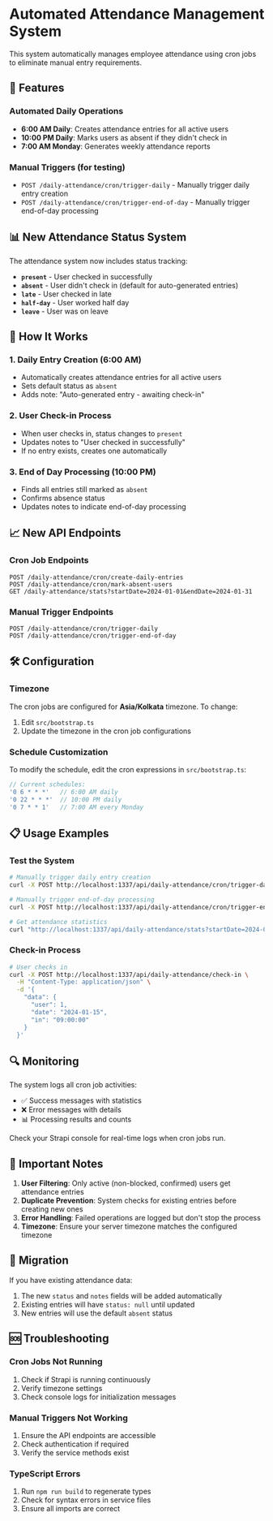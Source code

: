# Automated Attendance Management System

This system automatically manages employee attendance using cron jobs to eliminate manual entry requirements.

## 🚀 Features

### Automated Daily Operations
- **6:00 AM Daily**: Creates attendance entries for all active users
- **10:00 PM Daily**: Marks users as absent if they didn't check in
- **7:00 AM Monday**: Generates weekly attendance reports

### Manual Triggers (for testing)
- `POST /daily-attendance/cron/trigger-daily` - Manually trigger daily entry creation
- `POST /daily-attendance/cron/trigger-end-of-day` - Manually trigger end-of-day processing

## 📊 New Attendance Status System

The attendance system now includes status tracking:
- **`present`** - User checked in successfully
- **`absent`** - User didn't check in (default for auto-generated entries)
- **`late`** - User checked in late
- **`half-day`** - User worked half day
- **`leave`** - User was on leave

## 🔧 How It Works

### 1. Daily Entry Creation (6:00 AM)
- Automatically creates attendance entries for all active users
- Sets default status as `absent`
- Adds note: "Auto-generated entry - awaiting check-in"

### 2. User Check-in Process
- When user checks in, status changes to `present`
- Updates notes to "User checked in successfully"
- If no entry exists, creates one automatically

### 3. End of Day Processing (10:00 PM)
- Finds all entries still marked as `absent`
- Confirms absence status
- Updates notes to indicate end-of-day processing

## 📈 New API Endpoints

### Cron Job Endpoints
```
POST /daily-attendance/cron/create-daily-entries
POST /daily-attendance/cron/mark-absent-users
GET /daily-attendance/stats?startDate=2024-01-01&endDate=2024-01-31
```

### Manual Trigger Endpoints
```
POST /daily-attendance/cron/trigger-daily
POST /daily-attendance/cron/trigger-end-of-day
```

## 🛠️ Configuration

### Timezone
The cron jobs are configured for **Asia/Kolkata** timezone. To change:
1. Edit `src/bootstrap.ts`
2. Update the timezone in the cron job configurations

### Schedule Customization
To modify the schedule, edit the cron expressions in `src/bootstrap.ts`:

```javascript
// Current schedules:
'0 6 * * *'   // 6:00 AM daily
'0 22 * * *'  // 10:00 PM daily  
'0 7 * * 1'   // 7:00 AM every Monday
```

## 📋 Usage Examples

### Test the System
```bash
# Manually trigger daily entry creation
curl -X POST http://localhost:1337/api/daily-attendance/cron/trigger-daily

# Manually trigger end-of-day processing
curl -X POST http://localhost:1337/api/daily-attendance/cron/trigger-end-of-day

# Get attendance statistics
curl "http://localhost:1337/api/daily-attendance/stats?startDate=2024-01-01&endDate=2024-01-31"
```

### Check-in Process
```bash
# User checks in
curl -X POST http://localhost:1337/api/daily-attendance/check-in \
  -H "Content-Type: application/json" \
  -d '{
    "data": {
      "user": 1,
      "date": "2024-01-15",
      "in": "09:00:00"
    }
  }'
```

## 🔍 Monitoring

The system logs all cron job activities:
- ✅ Success messages with statistics
- ❌ Error messages with details
- 📊 Processing results and counts

Check your Strapi console for real-time logs when cron jobs run.

## 🚨 Important Notes

1. **User Filtering**: Only active (non-blocked, confirmed) users get attendance entries
2. **Duplicate Prevention**: System checks for existing entries before creating new ones
3. **Error Handling**: Failed operations are logged but don't stop the process
4. **Timezone**: Ensure your server timezone matches the configured timezone

## 🔄 Migration

If you have existing attendance data:
1. The new `status` and `notes` fields will be added automatically
2. Existing entries will have `status: null` until updated
3. New entries will use the default `absent` status

## 🆘 Troubleshooting

### Cron Jobs Not Running
1. Check if Strapi is running continuously
2. Verify timezone settings
3. Check console logs for initialization messages

### Manual Triggers Not Working
1. Ensure the API endpoints are accessible
2. Check authentication if required
3. Verify the service methods exist

### TypeScript Errors
1. Run `npm run build` to regenerate types
2. Check for syntax errors in service files
3. Ensure all imports are correct 